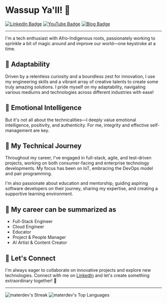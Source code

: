 # Wassup Ya'll! 👋

[![LinkedIn Badge](https://img.shields.io/badge/-LinkedIn-blue?style=flat-square&logo=LinkedIn&logoColor=white&link=https://www.linkedin.com/in/materdev/)](https://www.linkedin.com/in/materdev/)
[![YouTube Badge](https://img.shields.io/badge/-YouTube-red?style=flat-square&logo=YouTube&logoColor=white&link=https://www.youtube.com/channel/UC-993vnmnmaUgKwkckUsT3g)](https://www.youtube.com/channel/UC-993vnmnmaUgKwkckUsT3g)
[![Blog Badge](https://img.shields.io/badge/-Blog-1f425f?style=flat-square&logo=Blog&logoColor=white&link=https://www.mater.dev/)](https://www.mater.dev/)

---

I'm a tech enthusiast with Afro-Indigenous roots, passionately working to sprinkle a bit of magic around and improve our world—one keystroke at a time.

## 👾 Adaptability

Driven by a relentless curiosity and a boundless zest for innovation, I use my engineering skills and a vibrant array of creative talents to create some truly amazing solutions. I pride myself on my adaptability, navigating various mediums and technologies across different industries with ease!

## 👾 Emotional Intelligence

But it's not all about the technicalities—I deeply value emotional intelligence, positivity, and authenticity. For me, integrity and effective self-management are key.

## 👾 My Technical Journey

Throughout my career, I've engaged in full-stack, agile, and test-driven projects, working on both consumer-facing and enterprise technology developments. My focus has been on IoT, embracing the DevOps model and pair programming.

I'm also passionate about education and mentorship, guiding aspiring software developers on their journey, sharing my expertise, and creating a supportive learning environment.

## 👾 My career can be summarized as

- Full-Stack Engineer
- Cloud Engineer
- Educator
- Project & People Manager
- AI Artist & Content Creator

## 👾 Let's Connect

I'm always eager to collaborate on innovative projects and explore new technologies. Connect with me on [LinkedIn](https://www.linkedin.com/in/materdev/) and let's create something extraordinary together! 🌟

---

![materdev's Streak](https://github-readme-streak-stats.herokuapp.com/?user=materdev&theme=vue&hide_border=true)
![materdev's Top Languages](https://github-readme-stats.vercel.app/api/top-langs/?username=materdev&theme=vue&show_icons=true&hide_border=true&layout=compact)
